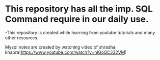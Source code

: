 
# This repository has all the imp. SQL Command require in our daily use.


-This repository is created while learning from youtube tutorials and many other resources.

Mysql notes are created by watching video of shradha khapra(https://www.youtube.com/watch?v=hlGoQC332VM)
